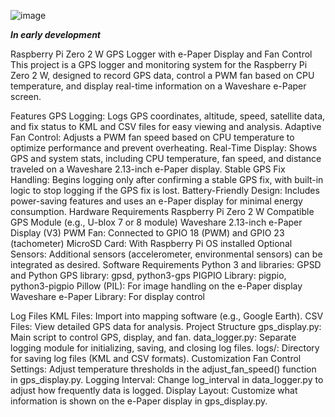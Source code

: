 ![image](https://github.com/user-attachments/assets/65514fc7-084d-43fe-b352-edba6cbf91f7)

*****In early development*****

Raspberry Pi Zero 2 W GPS Logger with e-Paper Display and Fan Control
This project is a GPS logger and monitoring system for the Raspberry Pi Zero 2 W, designed to record GPS data, control a PWM fan based on CPU temperature, and display real-time information on a Waveshare e-Paper screen.

Features
GPS Logging: Logs GPS coordinates, altitude, speed, satellite data, and fix status to KML and CSV files for easy viewing and analysis.
Adaptive Fan Control: Adjusts a PWM fan speed based on CPU temperature to optimize performance and prevent overheating.
Real-Time Display: Shows GPS and system stats, including CPU temperature, fan speed, and distance traveled on a Waveshare 2.13-inch e-Paper display.
Stable GPS Fix Handling: Begins logging only after confirming a stable GPS fix, with built-in logic to stop logging if the GPS fix is lost.
Battery-Friendly Design: Includes power-saving features and uses an e-Paper display for minimal energy consumption.
Hardware Requirements
Raspberry Pi Zero 2 W
Compatible GPS Module (e.g., U-blox 7 or 8 module)
Waveshare 2.13-inch e-Paper Display (V3)
PWM Fan: Connected to GPIO 18 (PWM) and GPIO 23 (tachometer)
MicroSD Card: With Raspberry Pi OS installed
Optional Sensors: Additional sensors (accelerometer, environmental sensors) can be integrated as desired.
Software Requirements
Python 3 and libraries:
GPSD and Python GPS library: gpsd, python3-gps
PIGPIO Library: pigpio, python3-pigpio
Pillow (PIL): For image handling on the e-Paper display
Waveshare e-Paper Library: For display control

Log Files
KML Files: Import into mapping software (e.g., Google Earth).
CSV Files: View detailed GPS data for analysis.
Project Structure
gps_display.py: Main script to control GPS, display, and fan.
data_logger.py: Separate logging module for initializing, saving, and closing log files.
logs/: Directory for saving log files (KML and CSV formats).
Customization
Fan Control Settings: Adjust temperature thresholds in the adjust_fan_speed() function in gps_display.py.
Logging Interval: Change log_interval in data_logger.py to adjust how frequently data is logged.
Display Layout: Customize what information is shown on the e-Paper display in gps_display.py.
